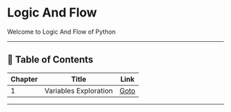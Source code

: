 # Logic And Flow 

Welcome to Logic And Flow of Python

---

## 📅 Table of Contents

| Chapter | Title                       | Link                                              |
|---------|-----------------------------|---------------------------------------------------|
| 1       | Variables Exploration       | [Goto](C01_Variables_Exploration/README.md)       |



---

